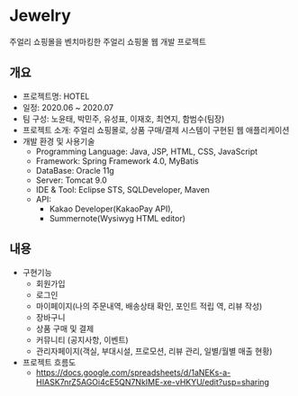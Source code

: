 # Jewelry
주얼리 쇼핑몰을 벤치마킹한 주얼리 쇼핑몰 웹 개발 프로젝트

## 개요
* 프로젝트명: HOTEL
* 일정: 2020.06 ~ 2020.07
* 팀 구성: 노윤태, 박민주, 유성표, 이재호, 최연지, 함범수(팀장)
* 프로젝트 소개: 주얼리 쇼핑몰로, 상품 구매/결제 시스템이 구현된 웹 애플리케이션 
* 개발 환경 및 사용기술
  - Programming Language: Java, JSP, HTML, CSS, JavaScript
  - Framework: Spring Framework 4.0, MyBatis
  - DataBase: Oracle 11g
  - Server: Tomcat 9.0
  - IDE & Tool: Eclipse STS, SQLDeveloper, Maven
  - API:
    - Kakao Developer(KakaoPay API),
    - Summernote(Wysiwyg HTML editor)
## 내용
* 구현기능
  - 회원가입
  - 로그인
  - 마이페이지(나의 주문내역, 배송상태 확인, 포인트 적립 역, 리뷰 작성)
  - 장바구니
  - 상품 구매 및 결제
  - 커뮤니티 (공지사항, 이벤트)
  - 관리자페이지(객실, 부대시설, 프로모션, 리뷰 관리, 일별/월별 매출 현황)
* 프로젝트 흐름도
  - https://docs.google.com/spreadsheets/d/1aNEKs-a-HIASK7nrZ5AGOi4cE5QN7NkIME-xe-vHKYU/edit?usp=sharing
